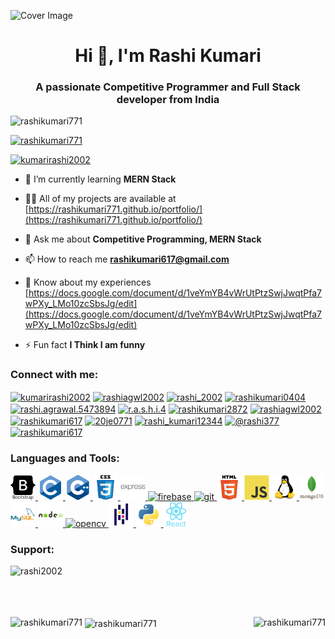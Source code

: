 ![Cover Image]([https://lh3.googleusercontent.com/pw/AIL4fc9OSB-EpcLghT8pEC4z1rdcgsgncfr_kcWgfgPdHjgM_mQeaPjf96AQTiVM8eIdfjqz5X2Cv7qhmioe8APKFI7EtLglUCTJzQIWraCOvhT2wydcMk04jCLZA6IVZq1W764Y-B4pFUY7JNIhmVJJtb9oFPad7SEiQ2elROPl04rv48cZzqZgMNMDhkhJ3msGI6gpjtB3_7kZaPf0A7iOXvx0CKPD4OIbuBpo0gnlAnWS-FPa6A3AHAqKea6lhTok5yx0bQUltCatQjv0fIoDk3cCoBDMNHQiUWuEX343UKRRs_7OC4yBRfUJSrOmn_vCPUYiWtOT3FePdRXbga-0zBOsfXu5t4PR3nnslPls6-hzhp_EXESbGIOlfVvtgp9W4YMxwHNduH5s8JjU4QDFYYeDKh8Iw4cgc_bsOHP-M5_YJRA0WwcEPBA-gV9qIH4jKvuZzXS-0BYyGXFuCpw70sGN9oRptjWuxC_uYeXlXnxWkMvaEQUPVFBoy7jsYxCGAInnC0Aw17M3htytkPltlHHP_WqLIr52Jbn_r8TyM2kO0peOv_ZxWV8ejwJYtuhX_cSqvDNi-RyA0oBbgQsTQVNHzdxumXpm__HTqVJi8nUU1RhwRI3RsbeBZzFnWrbtCMndpIO89DyCh0YZMvjhVNmoqpvy_iXKFrUlgIuCzVh2IxiX89qAHcSwdmHhYju_RjXRnsd55l9bbaxRky5S-ENKEgGAPK0x0UDwP4yVG7HzE3GjmornKflNneS08G-FTqp68KFVfWVPQ6NWjoZtmXZ62P-Huf5cF1dE0uTezdV8UroLtxrEfxuPCtmydtqpur4YQgoAFJZ7ru4qb03iQO12nRJKRRh4guzQdn2jPZOPzYJ7a2s3uMHKxHKUJD6ilNLvhpCmtld4Ys-c-skCIX7l6A=w1584-h396-s-no?authuser=0](https://photos.fife.usercontent.google.com/pw/AIL4fc-jjNLNA9wHnW2-XKt0puIMMB-7CrRGmh5Xgpxe-lMCxbSqN6R4mbfD=w705-h176-no?authuser=0))
<h1 align="center">Hi 👋, I'm Rashi Kumari</h1>
<h3 align="center">A passionate Competitive Programmer and Full Stack developer from India</h3>

<p align="left"> <img src="https://komarev.com/ghpvc/?username=rashikumari771&label=Profile%20views&color=0e75b6&style=flat" alt="rashikumari771" /> </p>

<p align="left"> <a href="https://github.com/ryo-ma/github-profile-trophy"><img src="https://github-profile-trophy.vercel.app/?username=rashikumari771" alt="rashikumari771" /></a> </p>

<p align="left"> <a href="https://twitter.com/kumarirashi2002" target="blank"><img src="https://img.shields.io/twitter/follow/kumarirashi2002?logo=twitter&style=for-the-badge" alt="kumarirashi2002" /></a> </p>

- 🌱 I’m currently learning **MERN Stack**

- 👨‍💻 All of my projects are available at [https://rashikumari771.github.io/portfolio/](https://rashikumari771.github.io/portfolio/)

- 💬 Ask me about **Competitive Programming, MERN Stack**

- 📫 How to reach me **rashikumari617@gmail.com**

- 📄 Know about my experiences [https://docs.google.com/document/d/1veYmYB4vWrUtPtzSwjJwqtPfa7wPXy_LMo10zcSbsJg/edit](https://docs.google.com/document/d/1veYmYB4vWrUtPtzSwjJwqtPfa7wPXy_LMo10zcSbsJg/edit)

- ⚡ Fun fact **I Think I am funny**

<h3 align="left">Connect with me:</h3>
<p align="left">
<a href="https://twitter.com/kumarirashi2002" target="blank"><img align="center" src="https://raw.githubusercontent.com/rahuldkjain/github-profile-readme-generator/master/src/images/icons/Social/twitter.svg" alt="kumarirashi2002" height="30" width="40" /></a>
<a href="https://linkedin.com/in/rashiagwl2002" target="blank"><img align="center" src="https://raw.githubusercontent.com/rahuldkjain/github-profile-readme-generator/master/src/images/icons/Social/linked-in-alt.svg" alt="rashiagwl2002" height="30" width="40" /></a>
<a href="https://stackoverflow.com/users/rashi_2002" target="blank"><img align="center" src="https://raw.githubusercontent.com/rahuldkjain/github-profile-readme-generator/master/src/images/icons/Social/stack-overflow.svg" alt="rashi_2002" height="30" width="40" /></a>
<a href="https://kaggle.com/rashikumari0404" target="blank"><img align="center" src="https://raw.githubusercontent.com/rahuldkjain/github-profile-readme-generator/master/src/images/icons/Social/kaggle.svg" alt="rashikumari0404" height="30" width="40" /></a>
<a href="https://fb.com/rashi.agrawal.5473894" target="blank"><img align="center" src="https://raw.githubusercontent.com/rahuldkjain/github-profile-readme-generator/master/src/images/icons/Social/facebook.svg" alt="rashi.agrawal.5473894" height="30" width="40" /></a>
<a href="https://instagram.com/r.a.s.h.i.4" target="blank"><img align="center" src="https://raw.githubusercontent.com/rahuldkjain/github-profile-readme-generator/master/src/images/icons/Social/instagram.svg" alt="r.a.s.h.i.4" height="30" width="40" /></a>
<a href="https://www.youtube.com/c/rashikumari2872" target="blank"><img align="center" src="https://raw.githubusercontent.com/rahuldkjain/github-profile-readme-generator/master/src/images/icons/Social/youtube.svg" alt="rashikumari2872" height="30" width="40" /></a>
<a href="https://www.codechef.com/users/rashiagwl2002" target="blank"><img align="center" src="https://cdn.jsdelivr.net/npm/simple-icons@3.1.0/icons/codechef.svg" alt="rashiagwl2002" height="30" width="40" /></a>
<a href="https://www.hackerrank.com/rashikumari617" target="blank"><img align="center" src="https://raw.githubusercontent.com/rahuldkjain/github-profile-readme-generator/master/src/images/icons/Social/hackerrank.svg" alt="rashikumari617" height="30" width="40" /></a>
<a href="https://codeforces.com/profile/20je0771" target="blank"><img align="center" src="https://raw.githubusercontent.com/rahuldkjain/github-profile-readme-generator/master/src/images/icons/Social/codeforces.svg" alt="20je0771" height="30" width="40" /></a>
<a href="https://www.leetcode.com/rashi_kumari12344" target="blank"><img align="center" src="https://raw.githubusercontent.com/rahuldkjain/github-profile-readme-generator/master/src/images/icons/Social/leet-code.svg" alt="rashi_kumari12344" height="30" width="40" /></a>
<a href="https://www.hackerearth.com/@rashi377" target="blank"><img align="center" src="https://raw.githubusercontent.com/rahuldkjain/github-profile-readme-generator/master/src/images/icons/Social/hackerearth.svg" alt="@rashi377" height="30" width="40" /></a>
<a href="https://auth.geeksforgeeks.org/user/rashikumari617" target="blank"><img align="center" src="https://raw.githubusercontent.com/rahuldkjain/github-profile-readme-generator/master/src/images/icons/Social/geeks-for-geeks.svg" alt="rashikumari617" height="30" width="40" /></a>
</p>

<h3 align="left">Languages and Tools:</h3>
<p align="left"> <a href="https://getbootstrap.com" target="_blank" rel="noreferrer"> <img src="https://raw.githubusercontent.com/devicons/devicon/master/icons/bootstrap/bootstrap-plain-wordmark.svg" alt="bootstrap" width="40" height="40"/> </a> <a href="https://www.cprogramming.com/" target="_blank" rel="noreferrer"> <img src="https://raw.githubusercontent.com/devicons/devicon/master/icons/c/c-original.svg" alt="c" width="40" height="40"/> </a> <a href="https://www.w3schools.com/cpp/" target="_blank" rel="noreferrer"> <img src="https://raw.githubusercontent.com/devicons/devicon/master/icons/cplusplus/cplusplus-original.svg" alt="cplusplus" width="40" height="40"/> </a> <a href="https://www.w3schools.com/css/" target="_blank" rel="noreferrer"> <img src="https://raw.githubusercontent.com/devicons/devicon/master/icons/css3/css3-original-wordmark.svg" alt="css3" width="40" height="40"/> </a> <a href="https://expressjs.com" target="_blank" rel="noreferrer"> <img src="https://raw.githubusercontent.com/devicons/devicon/master/icons/express/express-original-wordmark.svg" alt="express" width="40" height="40"/> </a> <a href="https://firebase.google.com/" target="_blank" rel="noreferrer"> <img src="https://www.vectorlogo.zone/logos/firebase/firebase-icon.svg" alt="firebase" width="40" height="40"/> </a> <a href="https://git-scm.com/" target="_blank" rel="noreferrer"> <img src="https://www.vectorlogo.zone/logos/git-scm/git-scm-icon.svg" alt="git" width="40" height="40"/> </a> <a href="https://www.w3.org/html/" target="_blank" rel="noreferrer"> <img src="https://raw.githubusercontent.com/devicons/devicon/master/icons/html5/html5-original-wordmark.svg" alt="html5" width="40" height="40"/> </a> <a href="https://developer.mozilla.org/en-US/docs/Web/JavaScript" target="_blank" rel="noreferrer"> <img src="https://raw.githubusercontent.com/devicons/devicon/master/icons/javascript/javascript-original.svg" alt="javascript" width="40" height="40"/> </a> <a href="https://www.linux.org/" target="_blank" rel="noreferrer"> <img src="https://raw.githubusercontent.com/devicons/devicon/master/icons/linux/linux-original.svg" alt="linux" width="40" height="40"/> </a> <a href="https://www.mongodb.com/" target="_blank" rel="noreferrer"> <img src="https://raw.githubusercontent.com/devicons/devicon/master/icons/mongodb/mongodb-original-wordmark.svg" alt="mongodb" width="40" height="40"/> </a> <a href="https://www.mysql.com/" target="_blank" rel="noreferrer"> <img src="https://raw.githubusercontent.com/devicons/devicon/master/icons/mysql/mysql-original-wordmark.svg" alt="mysql" width="40" height="40"/> </a> <a href="https://nodejs.org" target="_blank" rel="noreferrer"> <img src="https://raw.githubusercontent.com/devicons/devicon/master/icons/nodejs/nodejs-original-wordmark.svg" alt="nodejs" width="40" height="40"/> </a> <a href="https://opencv.org/" target="_blank" rel="noreferrer"> <img src="https://www.vectorlogo.zone/logos/opencv/opencv-icon.svg" alt="opencv" width="40" height="40"/> </a> <a href="https://pandas.pydata.org/" target="_blank" rel="noreferrer"> <img src="https://raw.githubusercontent.com/devicons/devicon/2ae2a900d2f041da66e950e4d48052658d850630/icons/pandas/pandas-original.svg" alt="pandas" width="40" height="40"/> </a> <a href="https://www.python.org" target="_blank" rel="noreferrer"> <img src="https://raw.githubusercontent.com/devicons/devicon/master/icons/python/python-original.svg" alt="python" width="40" height="40"/> </a> <a href="https://reactjs.org/" target="_blank" rel="noreferrer"> <img src="https://raw.githubusercontent.com/devicons/devicon/master/icons/react/react-original-wordmark.svg" alt="react" width="40" height="40"/> </a> </p>

<h3 align="left">Support:</h3>
<p><a href="https://www.buymeacoffee.com/rashi2002"> <img align="left" src="https://cdn.buymeacoffee.com/buttons/v2/default-yellow.png" height="50" width="210" alt="rashi2002" /></a></p><br><br>
<br/>
<br/>
<p><img align="left" src="https://github-readme-stats.vercel.app/api/top-langs?username=rashikumari771&show_icons=true&locale=en&layout=compact" alt="rashikumari771" /><img align="right" src="https://github-readme-stats.vercel.app/api?username=rashikumari771&show_icons=true&locale=en" alt="rashikumari771" /></p>

<p>&nbsp;<img align="center" src="https://github-readme-streak-stats.herokuapp.com/?user=rashikumari771&" alt="rashikumari771" /></p>
